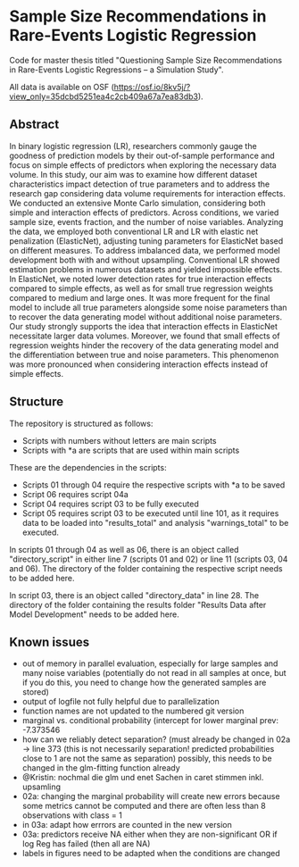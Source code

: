 # Sample Size Recommendations in Rare-Events Logistic Regression
Code for master thesis titled "Questioning Sample Size Recommendations in Rare-Events Logistic Regressions – a Simulation Study".

All data is available on OSF (https://osf.io/8kv5j/?view_only=35dcbd5251ea4c2cb409a67a7ea83db3).



## Abstract

In binary logistic regression (LR), researchers commonly gauge the goodness of prediction models by their out-of-sample performance and focus on simple effects of predictors when exploring the necessary data volume. In this study, our aim was to examine how different dataset characteristics impact detection of true parameters and to address the research gap considering data volume requirements for interaction effects. We conducted an extensive Monte Carlo simulation, considering both simple and interaction effects of predictors. Across conditions, we varied sample size, events fraction, and the number of noise variables. Analyzing the data, we employed both conventional LR and LR with elastic net penalization (ElasticNet), adjusting tuning parameters for ElasticNet based on different measures. To address imbalanced data, we performed model development both with and without upsampling. Conventional LR showed estimation problems in numerous datasets and yielded impossible effects. In ElasticNet, we noted lower detection rates for true interaction effects compared to simple effects, as well as for small true regression weights compared to medium and large ones. It was more frequent for the final model to include all true parameters alongside some noise parameters than to recover the data generating model without additional noise parameters. Our study strongly supports the idea that interaction effects in ElasticNet necessitate larger data volumes. Moreover, we found that small effects of regression weights hinder the recovery of the data generating model and the differentiation between true and noise parameters. This phenomenon was more pronounced when considering interaction effects instead of simple effects.

## Structure

The repository is structured as follows:
- Scripts with numbers without letters are main scripts
- Scripts with *a are scripts that are used within main scripts

These are the dependencies in the scripts:
- Scripts 01 through 04 require the respective scripts with *a to be saved
- Script 06 requires script 04a
- Script 04 requires script 03 to be fully executed
- Script 05 requires script 03 to be executed until line 101, as it requires data to be loaded into "results_total" and analysis "warnings_total" to be executed.


In scripts 01 through 04 as well as 06, there is an object called "directory_script" in either line 7 (scripts 01 and 02) or line 11 (scripts 03, 04 and 06).
The directory of the folder containing the respective script needs to be added here.

In script 03, there is an object called "directory_data" in line 28. The directory of the folder containing the results folder "Results Data after Model Development" needs to be added here. 

## Known issues
- out of memory in parallel evaluation, especially for large samples and many noise variables (potentially do not read in all samples at once, but if you do this, you need to change how the generated samples are stored)
- output of logfile not fully helpful due to parallelization
- function names are not updated to the numbered git version
- marginal vs. conditional probability  (intercept for lower marginal prev: -7.373546
- how can we reliably detect separation? (must already be changed in 02a -> line 373 (this is not necessarily separation! predicted probabilities close to 1 are not the same as separation) possibly, this needs to be changed in the glm-fitting function already
- @Kristin: nochmal die glm und enet Sachen in caret stimmen inkl. upsamling
- 02a: changing the marginal probability will create new errors because some metrics cannot be computed and there are often less than 8 observations with class = 1
- in 03a: adapt how errrors are counted in the new version
- 03a: predictors receive NA either when they are non-significant OR if log Reg has failed (then all are NA)
- labels in figures need to be adapted when the conditions are changed
